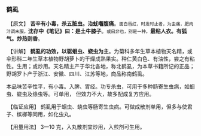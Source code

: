 ### 鹤虱

​     【原文】   **苦辛有小毒，杀五脏虫。治蚘囓腹痛**。<small>面白唇红，时发时止者，为虫痛，肥肉汁调末服。</small>**沈存中《笔记》曰：是土牛膝子**。<small>或曰非也，别是一种。</small>**最粘人衣。有狐气。炒热则香**。

​     【讲解】    **鹤虱的功效，以驱蛔虫、蛲虫为主**。为菊科多年生草本植物天名精，或伞形科二年生草本植物野胡萝卜的干燥成熟果实。种仁黄白色、有油性，尝之有粘性。生用；或炒用。天名精主产于华北各地，称北鹤虱，为本草书籍所记的正品；野胡罗卜产于浙江、安徽、四川、江苏等地，商品称南鹤虱。

​       本品味苦辛性平，有小毒。入脾、胃经。功专杀虫，可用于多种肠寄生虫病，如蛔虫、蛲虫及绦虫等。可单用， 但效力不大，故多配成复方应用。

​      【临证应用】   鹤虱用于蛔虫、蛲虫等肠寄生虫病。可做成散剂单用，但多与使君子、槟榔等同用，如化虫丸。

​      【用量用法】     3一10 克，入丸散剂宜炒用，入煎剂可生用。
